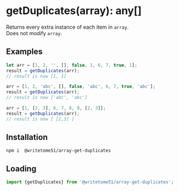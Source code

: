 # getDuplicates(array): any[]

Returns every extra instance of each item in `array`.  
Does not modify `array`.  

## Examples
```js
let arr = [1, 2, '', [], false, 1, 6, 7, true, 1];  
result = getDuplicates(arr);  
// result is now [1, 1]  

arr = [1, 2, 'abc', [], false, 'abc', 6, 7, true, 'abc'];  
result = getDuplicates(arr);  
// result is now ['abc', 'abc']  

arr = [1, [2, 3], 6, 7, 8, 9, [2, 3]];  
result = getDuplicates(arr);  
// result is now [ [2,3] ]  
```

## Installation
`npm i  @writetome51/array-get-duplicates`

## Loading
```js
import {getDuplicates} from '@writetome51/array-get-duplicates';
```

